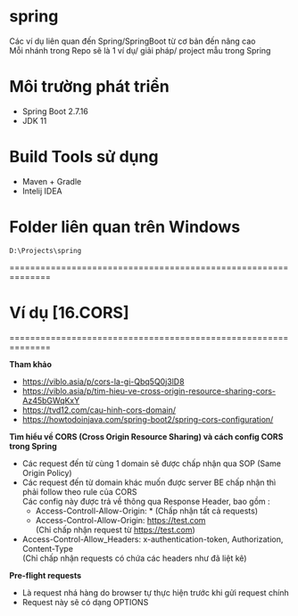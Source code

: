# spring
Các ví dụ liên quan đến Spring/SpringBoot từ cơ bản đến nâng cao<br/>
Mỗi nhánh trong Repo sẽ là 1 ví dụ/ giải pháp/ project mẫu trong Spring

# Môi trường phát triển
- Spring Boot 2.7.16
- JDK 11

# Build Tools sử dụng
- Maven + Gradle
- Intelij IDEA

# Folder liên quan trên Windows
```
D:\Projects\spring
```

==============================================================

# Ví dụ [16.CORS]
==============================================================

**Tham khảo**
- https://viblo.asia/p/cors-la-gi-Qbq5Q0j3lD8
- https://viblo.asia/p/tim-hieu-ve-cross-origin-resource-sharing-cors-Az45bGWqKxY
- https://tvd12.com/cau-hinh-cors-domain/
- https://howtodoinjava.com/spring-boot2/spring-cors-configuration/

**Tìm hiểu về CORS (Cross Origin Resource Sharing) và cách config CORS trong Spring**
- Các request đến từ cùng 1 domain sẽ được chấp nhận qua SOP (Same Origin Policy)
- Các request đến từ domain khác muốn được server BE chấp nhận thì phải follow theo rule của CORS<br/>
Các config này được trả về thông qua Response Header, bao gồm : 
  - Access-Controll-Allow-Origin: * (Chấp nhận tất cả requests)
  - Access-Control-Allow-Origin: https://test.com <br/>
    (Chỉ chấp nhận request từ https://test.com)
- Access-Control-Allow_Headers: x-authentication-token, Authorization, Content-Type <br/>
  (Chỉ chấp nhận requests có chứa các headers như đã liệt kê)

**Pre-flight requests**
- Là request nhá hàng do browser tự thực hiện trước khi gửi request chính
- Request này sẽ có dạng OPTIONS

